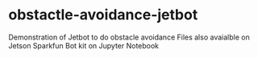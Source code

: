 # obstactle-avoidance-jetbot
Demonstration of Jetbot to do obstacle avoidance
Files also avaialble on Jetson Sparkfun Bot kit on Jupyter Notebook
